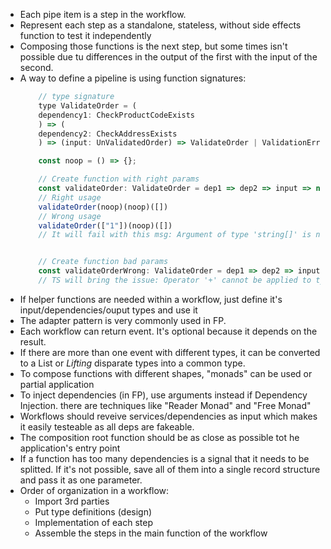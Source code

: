 - Each pipe item is a step in the workflow.
- Represent each step as a standalone, stateless, without side effects function to test it independently
- Composing those functions is the next step, but some times isn't possible due tu differences in the output of the first with the input of the second.
- A way to define a pipeline is using function signatures:  
    ```js
        // type signature
        type ValidateOrder = (
        dependency1: CheckProductCodeExists
        ) => (
        dependency2: CheckAddressExists
        ) => (input: UnValidatedOrder) => ValidateOrder | ValidationError;

        const noop = () => {};

        // Create function with right params
        const validateOrder: ValidateOrder = dep1 => dep2 => input => new Error("");
        // Right usage
        validateOrder(noop)(noop)([])
        // Wrong usage
        validateOrder(["1"])(noop)([])
        // It will fail with this msg: Argument of type 'string[]' is not assignable to parameter of type 'Function'.


        // Create function bad params
        const validateOrderWrong: ValidateOrder = dep1 => dep2 => input => dep1 + input
        // TS will bring the issue: Operator '+' cannot be applied to types 'Function' and 'UnValidatedOrder'
    ```
- If helper functions are needed within a workflow, just define it's input/dependencies/ouput types and use it
- The adapter pattern is very commonly used in FP.
- Each workflow can return event. It's optional because it depends on the result.
- If there are more than one event with different types, it can be converted to a List or *Lifting* disparate types into a common type.
- To compose functions with different shapes, "monads" can be used or partial application
- To inject dependencies (in FP), use arguments instead if Dependency Injection. there are techniques like "Reader Monad" and "Free Monad"
- Workflows should reveive services/dependencies as input which makes it easily testeable as all deps are fakeable.
- The composition root function should be as close as possible tot he application's entry point
- If a function has too many dependencies is a signal that it needs to be splitted. If it's not possible, save all of them into a single record structure and pass it as one parameter.
- Order of organization in a workflow:
  - Import 3rd parties
  - Put type definitions (design)
  - Implementation of each step
  - Assemble the steps in the main function of the workflow
